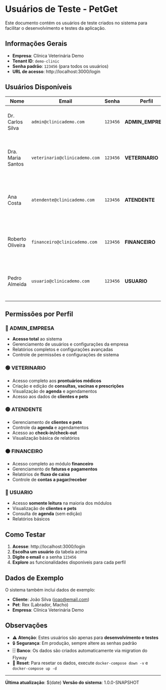 # Usuários de Teste - PetGet

Este documento contém os usuários de teste criados no sistema para facilitar o desenvolvimento e testes da aplicação.

## Informações Gerais

- **Empresa**: Clínica Veterinária Demo
- **Tenant ID**: `demo-clinic`
- **Senha padrão**: `123456` (para todos os usuários)
- **URL de acesso**: http://localhost:3000/login

## Usuários Disponíveis

| Nome | Email | Senha | Perfil | Descrição | Telefone |
|------|-------|-------|--------|-----------|----------|
| Dr. Carlos Silva | `admin@clinicademo.com` | `123456` | **ADMIN_EMPRESA** | Administrador principal da clínica com acesso total ao sistema | (11) 99999-0001 |
| Dra. Maria Santos | `veterinario@clinicademo.com` | `123456` | **VETERINARIO** | Veterinária responsável por consultas, cirurgias e prontuários médicos | (11) 99999-0002 |
| Ana Costa | `atendente@clinicademo.com` | `123456` | **ATENDENTE** | Atendente responsável por agendamentos, recepção e cadastro de clientes | (11) 99999-0003 |
| Roberto Oliveira | `financeiro@clinicademo.com` | `123456` | **FINANCEIRO** | Responsável pelo controle financeiro, faturamento e contas a pagar/receber | (11) 99999-0004 |
| Pedro Almeida | `usuario@clinicademo.com` | `123456` | **USUARIO** | Usuário com permissões básicas para visualização e operações limitadas | (11) 99999-0005 |

## Permissões por Perfil

### 🔴 ADMIN_EMPRESA
- **Acesso total** ao sistema
- Gerenciamento de usuários e configurações da empresa
- Relatórios completos e configurações avançadas
- Controle de permissões e configurações de sistema

### 🟢 VETERINARIO
- Acesso completo aos **prontuários médicos**
- Criação e edição de **consultas, vacinas e prescrições**
- Visualização de **agenda** e agendamentos
- Acesso aos dados de **clientes e pets**

### 🟡 ATENDENTE
- Gerenciamento de **clientes e pets**
- Controle da **agenda** e agendamentos
- Acesso ao **check-in/check-out**
- Visualização básica de relatórios

### 🟠 FINANCEIRO
- Acesso completo ao módulo **financeiro**
- Gerenciamento de **faturas e pagamentos**
- Relatórios de **fluxo de caixa**
- Controle de **contas a pagar/receber**

### 🔵 USUARIO
- Acesso **somente leitura** na maioria dos módulos
- Visualização de **clientes e pets**
- Consulta de **agenda** (sem edição)
- Relatórios básicos

## Como Testar

1. **Acesse**: http://localhost:3000/login
2. **Escolha um usuário** da tabela acima
3. **Digite o email** e a senha `123456`
4. **Explore** as funcionalidades disponíveis para cada perfil

## Dados de Exemplo

O sistema também inclui dados de exemplo:

- **Cliente**: João Silva (joao@email.com)
- **Pet**: Rex (Labrador, Macho)
- **Empresa**: Clínica Veterinária Demo

## Observações

- ⚠️ **Atenção**: Estes usuários são apenas para **desenvolvimento e testes**
- 🔒 **Segurança**: Em produção, sempre altere as senhas padrão
- 🗄️ **Banco**: Os dados são criados automaticamente via migration do Flyway
- 🔄 **Reset**: Para resetar os dados, execute `docker-compose down -v` e `docker-compose up -d`

---

**Última atualização**: $(date)
**Versão do sistema**: 1.0.0-SNAPSHOT